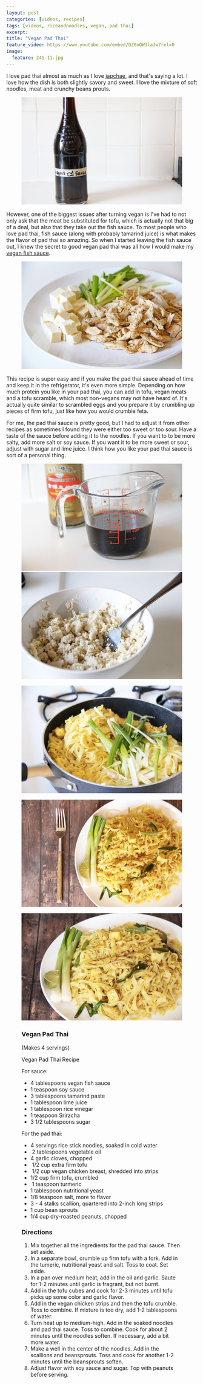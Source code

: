 ```yaml
---
layout: post
categories: [videos, recipes]
tags: [videos, riceandnoodles, vegan, pad thai]
excerpt: 
title: "Vegan Pad Thai"
feature_video: https://www.youtube.com/embed/DZ0oOW3laJw?rel=0
image:
  feature: 241-11.jpg
---
```


I love pad thai almost as much as I love [japchae](http://eastmeetskitchen.com/videos/recipes/japchae-korean-stirfry-noodles/), and that's saying a lot.  I love how the dish is both slightly savory and sweet.  I love the mixture of soft noodles, meat and crunchy beans prouts.

<figure>
    <img src="/images/241-5.jpg">
</figure> 

However, one of the biggest issues after turning vegan is I've had to not only ask that the meat be substituted for tofu, which is actually not that big of a deal, but also that they take out the fish sauce.  To most people who love pad thai, fish sauce (along with probably tamarind juice) is what makes the flavor of pad thai so amazing.  So when I started leaving the fish sauce out, I knew the secret to good vegan pad thai was all how I would make my [vegan fish sauce](http://eastmeetskitchen.com/videos/recipes/the-ultimate-vegan-fish-sauce/).

<figure>
    <img src="/images/241-7.jpg">
</figure> 

This recipe is super easy and if you make the pad thai sauce ahead of time and keep it in the refrigerator, it's even more simple.  Depending on how much protein you like in your pad thai, you can add in tofu, vegan meats and a tofu scramble, which most non-vegans may not have heard of.  It's actually quite similar to scrambled eggs and you prepare it by crumbling up pieces of firm tofu, just like how you would crumble feta.

For me, the pad thai sauce is pretty good, but I had to adjust it from other recipes as sometimes I found they were either too sweet or too sour.  Have a taste of the sauce before adding it to the noodles.  If you want to to be more salty, add more salt or soy sauce.  If you want it to be more sweet or sour, adjust with sugar and lime juice.  I think how you like your pad thai sauce is sort of a personal thing. 

<figure class="half">
<img src="/images/241-6.jpg">
<img src="/images/241-8.jpg">
</figure>

<figure>
    <img src="/images/241-10.jpg">
</figure> 

<figure>
    <img src="/images/241-3.jpg">
</figure> 

<figure>
    <img src="/images/241-1.jpg">
</figure> 

<figure class="ingredients" markdown="1">

### Vegan Pad Thai

(Makes 4 servings)

Vegan Pad Thai Recipe

For sauce: 

- 4 tablespoons vegan fish sauce
- 1 teaspoon soy sauce 
- 3 tablespoons tamarind paste 
- 1 tablespoon lime juice 
- 1 tablespoon rice vinegar 
- 1 teaspoon Sriracha 
- 3 1/2 tablespoons sugar

For the pad thai:

- 4 servings rice stick noodles, soaked in cold water
-  2 tablespoons vegetable oil 
- 4 garlic cloves, chopped
-  1/2 cup extra firm tofu
-  1/2 cup vegan chicken breast, shredded into strips
- 1/2 cup firm tofu, crumbled
-  1 teaspoon turmeric
- 1 tablespoon nutritional yeast
- 1/8 teaspoon salt, more to flavor
- 3 - 4 stalks scallion, quartered into 2-inch long strips 
- 1 cup bean sprouts 
- 1/4 cup dry-roasted peanuts, chopped


</figure>

<figure class="directions" markdown="1">

### Directions

1. Mix together all the ingredients for the pad thai sauce.  Then set aside.
2. In a separate bowl, crumble up firm tofu with a fork.  Add in the tumeric, nutritional yeast and salt.  Toss to coat.  Set aside.
3. In a pan over medium heat, add in the oil and garlic.  Saute for 1-2 minutes until garlic is fragrant, but not burnt.
4. Add in the tofu cubes and cook for 2-3 minutes until tofu picks up some color and garlic flavor.
5. Add in the vegan chicken strips and then the tofu crumble.  Toss to combine.  If mixture is too dry, add 1-2 tablespoons of water.
6. Turn heat up to medium-high.  Add in the soaked noodles and pad thai sauce.  Toss to combine.  Cook for about 2 minutes until the noodles soften.  If necessary, add a bit more water.
7. Make a well in the center of the noodles.  Add in the scallions and beansprouts.  Toss and cook for another 1-2 minutes until the beansprouts soften.
8. Adjust flavor with soy sauce and sugar.  Top with peanuts before serving.
</figure>


